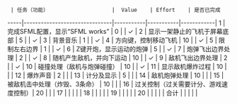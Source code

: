      | 任务（功能）                    |  Value    | Effort    | 是否已完成  
-----|-------------------------------|-----------|-----------|------------|
1    | 完成SFML配置，显示“SFML works”  | 0         |           |     ✓      |
2    | 显示一架静止的飞机于屏幕底部       | 5         |           |      ✓     |
3    | 背景音乐                       | 1         |           |      ✓       |
4    | 方向键，控制移动飞机             | 10        |           |      ✓      |
5    | 限制左右边界                    | 1         |           |       ✓     |
6    | Z键开炮，显示运动的炮弹          | 5         |           |       ✓     |
7    | 炮弹飞出边界处理                | 2          |           |      ✓     |
8    | 随机产生敌机，并向下运动          | 10        |           |      ✓     |
9    | 敌机飞出边界处理                | 2         |           |      ✓      |
10   | 碰撞处理（敌机与炮弹碰撞）        | 10         |           |     ✓      |
11   | 显示敌机爆炸过程                | 10         |           |            |
12   | 爆炸声音                       | 2         |           |            |
13   | 计分及显示                     | 5         |           |            |
14   | 敌机炮弹处理                   | 10         |           |            |
15   | 被敌机击中处理（炸毁、3条命）     | 10          |           |           |
16   | 过关控制（过关需要计分、游戏速度控制）| 20        |           |           |
17   |                               |            |           |           |
18   |                               |            |           |           |
19   |                               |            |           |           |
20   |                               |            |           |           |
合计   |                              |            |           |           |



